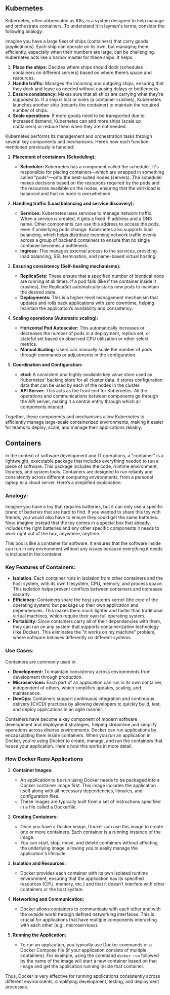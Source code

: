 ## Kubernetes
Kubernetes, often abbreviated as K8s, is a system designed to help manage and orchestrate containers. To understand it in layman's terms, consider the following analogy:

Imagine you have a large fleet of ships (containers) that carry goods (applications). Each ship can operate on its own, but managing them efficiently, especially when their numbers are large, can be challenging. Kubernetes acts like a harbor master for these ships. It helps:

1. **Place the ships:** Decides where ships should dock (schedules containers on different servers) based on where there’s space and resources.
2. **Handle traffic:** Manages the incoming and outgoing ships, ensuring that they dock and leave as needed without causing delays or bottlenecks.
3. **Ensure consistency:** Makes sure that all ships are carrying what they're supposed to. If a ship is lost or sinks (a container crashes), Kubernetes launches another ship (restarts the container) to maintain the required number of ships.
4. **Scale operations:** If more goods need to be transported due to increased demand, Kubernetes can add more ships (scale up containers) or reduce them when they are not needed.

Kubernetes performs its management and orchestration tasks through several key components and mechanisms. Here’s how each function mentioned previously is handled:

1. **Placement of containers (Scheduling):**
   - **Scheduler:** Kubernetes has a component called the scheduler. It's responsible for placing containers—which are wrapped in something called "pods"—onto the best-suited nodes (servers). The scheduler makes decisions based on the resources required by the pods and the resources available on the nodes, ensuring that the workload is balanced and that no node is overwhelmed.

2. **Handling traffic (Load balancing and service discovery):**
   - **Services:** Kubernetes uses services to manage network traffic. When a service is created, it gets a fixed IP address and a DNS name. Other components can use this address to access the pods, even if underlying pods change. Kubernetes also supports load balancing, which helps distribute incoming network traffic evenly across a group of backend containers to ensure that no single container becomes a bottleneck.
   - **Ingress:** This manages external access to the services, providing load balancing, SSL termination, and name-based virtual hosting.

3. **Ensuring consistency (Self-healing mechanisms):**
   - **ReplicaSets:** These ensure that a specified number of identical pods are running at all times. If a pod fails (like if the container inside it crashes), the ReplicaSet automatically starts new pods to maintain the desired state.
   - **Deployments:** This is a higher-level management mechanism that updates and rolls back applications with zero downtime, helping maintain the application’s availability and consistency.

4. **Scaling operations (Automatic scaling):**
   - **Horizontal Pod Autoscaler:** This automatically increases or decreases the number of pods in a deployment, replica set, or stateful set based on observed CPU utilization or other select metrics.
   - **Manual Scaling:** Users can manually scale the number of pods through commands or adjustments in the configuration.

5. **Coordination and Configuration:**
   - **etcd:** A consistent and highly-available key value store used as Kubernetes' backing store for all cluster data. It stores configuration data that can be used by each of the nodes in the cluster.
   - **API Server:** This acts as the front end for Kubernetes. All the operations and communications between components go through the API server, making it a central entity through which all components interact.

Together, these components and mechanisms allow Kubernetes to efficiently manage large-scale containerized environments, making it easier for teams to deploy, scale, and manage their applications reliably.

## Containers
In the context of software development and IT operations, a "container" is a lightweight, executable package that includes everything needed to run a piece of software. This package includes the code, runtime environment, libraries, and system tools. Containers are designed to run reliably and consistently across different computing environments, from a personal laptop to a cloud server. Here’s a simplified explanation:

### Analogy:
Imagine you have a toy that requires batteries, but it can only use a specific brand of batteries that are hard to find. If you wanted to share this toy with friends, you would also have to ensure they could get the same batteries. Now, imagine instead that the toy comes in a special box that already includes the right batteries and any other specific components it needs to work right out of the box, anywhere, anytime.

This box is like a container for software. It ensures that the software inside can run in any environment without any issues because everything it needs is included in the container.

### Key Features of Containers:
- **Isolation:** Each container runs in isolation from other containers and the host system, with its own filesystem, CPU, memory, and process space. This isolation helps prevent conflicts between containers and increases security.
- **Efficiency:** Containers share the host system’s kernel (the core of the operating system) but package up their own application and dependencies. This makes them much lighter and faster than traditional virtual machines, which require their own full operating system.
- **Portability:** Since containers carry all of their dependencies with them, they can run on any system that supports containerization technology (like Docker). This eliminates the "it works on my machine" problem, where software behaves differently on different systems.

### Use Cases:
Containers are commonly used in:
- **Development:** To maintain consistency across environments from development through production.
- **Microservices:** Each part of an application can run in its own container, independent of others, which simplifies updates, scaling, and maintenance.
- **DevOps:** Containers support continuous integration and continuous delivery (CI/CD) practices by allowing developers to quickly build, test, and deploy applications in an agile manner.

Containers have become a key component of modern software development and deployment strategies, helping streamline and simplify operations across diverse environments. Docker can run applications by encapsulating them inside containers. When you run an application in Docker, you're using Docker to create, manage, and run the containers that house your application. Here's how this works in more detail:

### How Docker Runs Applications

1. **Container Images:**
   - An application to be run using Docker needs to be packaged into a Docker container image first. This image includes the application itself along with all necessary dependencies, libraries, and configuration files.
   - These images are typically built from a set of instructions specified in a file called a Dockerfile.

2. **Creating Containers:**
   - Once you have a Docker image, Docker can use this image to create one or more containers. Each container is a running instance of the image.
   - You can start, stop, move, and delete containers without affecting the underlying image, allowing you to easily manage the application's lifecycle.

3. **Isolation and Resources:**
   - Docker provides each container with its own isolated runtime environment, ensuring that the application has its specified resources (CPU, memory, etc.) and that it doesn’t interfere with other containers or the host system.

4. **Networking and Communication:**
   - Docker allows containers to communicate with each other and with the outside world through defined networking interfaces. This is crucial for applications that have multiple components interacting with each other (e.g., microservices).

5. **Running the Application:**
   - To run an application, you typically use Docker commands or a Docker Compose file (if your application consists of multiple containers). For example, using the command `docker run` followed by the name of the image will start a new container based on that image and get the application running inside that container.

Thus, Docker is very effective for running applications consistently across different environments, simplifying development, testing, and deployment processes.
